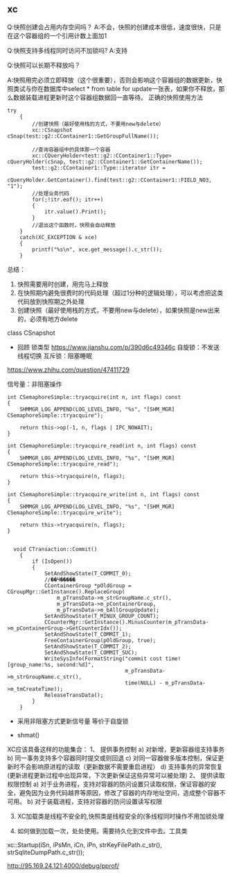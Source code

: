 ## xc




Q:快照创建会占用内存空间吗？
A:不会，快照的创建成本很低，速度很快，只是在这个容器组的一个引用计数上面加1

Q:快照支持多线程同时访问不加锁吗?
A:支持

Q:快照可以长期不释放吗？

A:快照用完必须立即释放（这个很重要），否则会影响这个容器组的数据更新，快照类试与你在数据库中select * from table for update一张表，如果你不释放，那么数据装载进程更新时这个容器组数据回一直等待。
	正确的快照使用方法
	
	try
		{
			//创建快照（最好使用栈的方式，不要用new与delete）
			xc::CSnapshot cSnap(test::g2::CContainer1::GetGroupFullName());
			
			//查询容器组中的具体那一个容器
			xc::CQueryHolder<test::g2::CContainer1::Type> cQueryHolder(cSnap, test::g2::CContainer1::GetContainerName());
			test::g2::CContainer1::Type::iterator itr = 
			cQueryHolder.GetContainer().find(test::g2::CContainer1::FIELD_NO3, "1");
			//处理业务代码
			for(;!itr.eof(); itr++)
			{
				itr.value().Print();
			}
			//退出这个函数时，快照会自动释放
		}
		catch(XC_EXCEPTION & xce)
		{
			printf("%s\n", xce.get_message().c_str());
		}


总结：
1.	快照需要用时创建，用完马上释放
2.	在快照期内避免很费时的代码处理（超过1分种的逻辑处理），可以考虑把这类代码放到快照期之外处理
3.	创建快照（最好使用栈的方式，不要用new与delete），如果快照是new出来的，必须有地方delete





class CSnapshot

- 回顾 锁类型 
https://www.jianshu.com/p/390d6c49346c
自旋锁：不发送线程切换 
互斥锁：阻塞睡眠

https://www.zhihu.com/question/47411729

信号量：非阻塞操作

~~~
int CSemaphoreSimple::tryacquire(int n, int flags) const
{
    SHMMGR_LOG_APPEND(LOG_LEVEL_INFO, "%s", "[SHM_MGR] CSemaphoreSimple::tryacquire");

    return this->op(-1, n, flags | IPC_NOWAIT);
}

int CSemaphoreSimple::tryacquire_read(int n, int flags) const
{
    SHMMGR_LOG_APPEND(LOG_LEVEL_INFO, "%s", "[SHM_MGR] CSemaphoreSimple::tryacquire_read");

    return this->tryacquire(n, flags);
}

int CSemaphoreSimple::tryacquire_write(int n, int flags) const
{
    SHMMGR_LOG_APPEND(LOG_LEVEL_INFO, "%s", "[SHM_MGR] CSemaphoreSimple::tryacquire_write");

    return this->tryacquire(n, flags);
}


  void CTransaction::Commit()
    {
        if (IsOpen())
        {
            SetAndShowState(T_COMMIT_0);
            //��Ч�����
            CContainerGroup *pOldGroup = CGroupMgr::GetInstance().ReplaceGroup(
                m_pTransData->m_strGroupName.c_str(),
                m_pTransData->m_pContainerGroup,
                m_pTransData->m_bAllGroupUpdate);
            SetAndShowState(T_MINUX_GROUP_COUNT);
            CCounterMgr::GetInstance().MinusCounter(m_pTransData->m_pContainerGroup->GetCounterIdx());
            SetAndShowState(T_COMMIT_1);
            FreeContainerGroup(pOldGroup, true);
            SetAndShowState(T_COMMIT_2);
            SetAndShowState(T_COMMIT_SUC);
            WriteSysInfo(FormatString("commit cost time![group_name:%s, second:%d]",
                                      m_pTransData->m_strGroupName.c_str(),
                                      time(NULL) - m_pTransData->m_tmCreateTime));
            ReleaseTransData();
        }
    }
~~~



- 采用非阻塞方式更新信号量 等价于自旋锁

- shmat() 








XC应该具备这样的功能集合：
1、		提供事务控制
a)	对新增，更新容器组支持事务
b)	同一事务支持多个容器同时提交或则回退
c)	对同一容器做多版本控制，保证更新时不会影响原进程的读取（更新数据不需要重启进程）
d)	支持事务的异常恢复(更新进程更新过程中出现异常，下次更新保证这些异常可以被处理)
2、		提供读取权限控制
a)	对于业务进程，支持对容器的防问设置只读取权限，保证容器的安全，避免因为业务代码越界等原因，修改了容器的内存地址空间，造成整个容器不可用。
b)	对于装载进程，支持对容器的防问设置读写权限

3.	XC加载类是线程不安全的,快照类是线程安全的(多线程同时操作不用加锁处理


4. 如何做到加载一次，处处使用。需要持久化到文件中去。工具类

xc::Startup(iSn, iPsMn, iCn, iPn, strKeyFilePath.c_str(), strSqliteDumpPath.c_str());










http://95.169.24.121:4000/debug/pprof/







